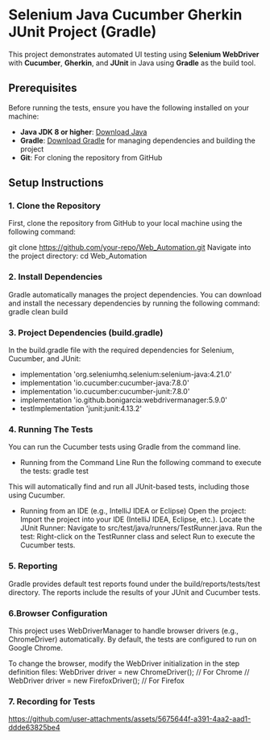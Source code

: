 # Selenium Java Cucumber Gherkin JUnit Project (Gradle)

This project demonstrates automated UI testing using **Selenium WebDriver** with **Cucumber**, **Gherkin**, and **JUnit** in Java using **Gradle** as the build tool.

## Prerequisites

Before running the tests, ensure you have the following installed on your machine:

- **Java JDK 8 or higher**: [Download Java](https://www.oracle.com/java/technologies/javase-jdk11-downloads.html)
- **Gradle**: [Download Gradle](https://gradle.org/install/) for managing dependencies and building the project
- **Git**: For cloning the repository from GitHub

## Setup Instructions

### 1. Clone the Repository

First, clone the repository from GitHub to your local machine using the following command:

git clone https://github.com/your-repo/Web_Automation.git
Navigate into the project directory:
cd Web_Automation

### 2. Install Dependencies

Gradle automatically manages the project dependencies. You can download and install the necessary dependencies by running the following command:
gradle clean build

### 3. Project Dependencies (build.gradle)
In the build.gradle file with the required dependencies for Selenium, Cucumber, and JUnit:
- implementation 'org.seleniumhq.selenium:selenium-java:4.21.0'
- implementation 'io.cucumber:cucumber-java:7.8.0'
- implementation 'io.cucumber:cucumber-junit:7.8.0'
- implementation 'io.github.bonigarcia:webdrivermanager:5.9.0'
- testImplementation 'junit:junit:4.13.2'


### 4. Running The Tests
You can run the Cucumber tests using Gradle from the command line.

- Running from the Command Line
Run the following command to execute the tests:
gradle test

This will automatically find and run all JUnit-based tests, including those using Cucumber.

- Running from an IDE (e.g., IntelliJ IDEA or Eclipse)
Open the project: Import the project into your IDE (IntelliJ IDEA, Eclipse, etc.).
Locate the JUnit Runner: Navigate to src/test/java/runners/TestRunner.java.
Run the test: Right-click on the TestRunner class and select Run to execute the Cucumber tests.

### 5. Reporting
Gradle provides default test reports found under the build/reports/tests/test directory. 
The reports include the results of your JUnit and Cucumber tests.

### 6.Browser Configuration
This project uses WebDriverManager to handle browser drivers (e.g., ChromeDriver) automatically. By default, the tests are configured to run on Google Chrome.

To change the browser, modify the WebDriver initialization in the step definition files:
WebDriver driver = new ChromeDriver();  // For Chrome
// WebDriver driver = new FirefoxDriver();  // For Firefox

### 7. Recording for Tests


https://github.com/user-attachments/assets/5675644f-a391-4aa2-aad1-ddde63825be4





